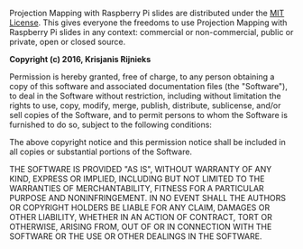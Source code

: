 Projection Mapping with Raspberry Pi slides are distributed under the [MIT License](https://secure.wikimedia.org/wikipedia/en/wiki/Mit_license). This gives everyone the freedoms to use Projection Mapping with Raspberry Pi slides in any context: commercial or non-commercial, public or private, open or closed source.

**Copyright (c) 2016, Krisjanis Rijnieks**

Permission is hereby granted, free of charge, to any person obtaining a copy of this software and associated documentation files (the "Software"), to deal in the Software without restriction, including without limitation the rights to use, copy, modify, merge, publish, distribute, sublicense, and/or sell copies of the Software, and to permit persons to whom the Software is furnished to do so, subject to the following conditions:

The above copyright notice and this permission notice shall be included in all copies or substantial portions of the Software.

THE SOFTWARE IS PROVIDED "AS IS", WITHOUT WARRANTY OF ANY KIND, EXPRESS OR IMPLIED, INCLUDING BUT NOT LIMITED TO THE WARRANTIES OF MERCHANTABILITY, FITNESS FOR A PARTICULAR PURPOSE AND NONINFRINGEMENT. IN NO EVENT SHALL THE AUTHORS OR COPYRIGHT HOLDERS BE LIABLE FOR ANY CLAIM, DAMAGES OR OTHER LIABILITY, WHETHER IN AN ACTION OF CONTRACT, TORT OR OTHERWISE, ARISING FROM, OUT OF OR IN CONNECTION WITH THE SOFTWARE OR THE USE OR OTHER DEALINGS IN THE SOFTWARE.